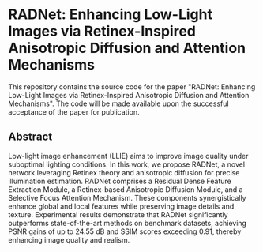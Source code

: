 # RADNet: Enhancing Low-Light Images via Retinex-Inspired Anisotropic Diffusion and Attention Mechanisms

This repository contains the source code for the paper "RADNet: Enhancing Low-Light Images via Retinex-Inspired Anisotropic Diffusion and Attention Mechanisms". The code will be made available upon the successful acceptance of the paper for publication.

## Abstract

Low-light image enhancement (LLIE) aims to improve image quality under suboptimal lighting conditions. In this work, we propose RADNet, a novel network leveraging Retinex theory and anisotropic diffusion for precise illumination estimation. RADNet comprises a Residual Dense Feature Extraction Module, a Retinex-based Anisotropic Diffusion Module, and a Selective Focus Attention Mechanism. These components synergistically enhance global and local features while preserving image details and texture. Experimental results demonstrate that RADNet significantly outperforms state-of-the-art methods on benchmark datasets, achieving PSNR gains of up to 24.55 dB and SSIM scores exceeding 0.91, thereby enhancing image quality and realism.
